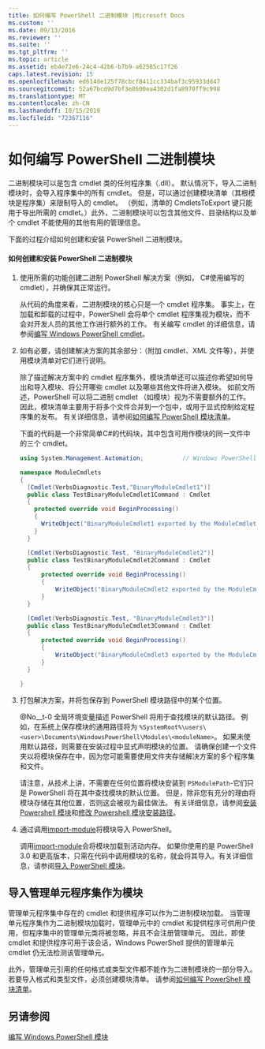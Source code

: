 ```yaml
---
title: 如何编写 PowerShell 二进制模块 |Microsoft Docs
ms.custom: ''
ms.date: 09/13/2016
ms.reviewer: ''
ms.suite: ''
ms.tgt_pltfrm: ''
ms.topic: article
ms.assetid: eb4e72e6-24c4-42b6-b7b9-a62585c17f26
caps.latest.revision: 15
ms.openlocfilehash: ed614de125f78cbcf8411cc334baf3c95933dd47
ms.sourcegitcommit: 52a67bcd9d7bf3e8600ea4302d1fa8970ff9c998
ms.translationtype: MT
ms.contentlocale: zh-CN
ms.lasthandoff: 10/15/2019
ms.locfileid: "72367116"
---
```

# <a name="how-to-write-a-powershell-binary-module"></a>如何编写 PowerShell 二进制模块

二进制模块可以是包含 cmdlet 类的任何程序集（.dll）。 默认情况下，导入二进制模块时，会导入程序集中的所有 cmdlet。 但是，可以通过创建模块清单（其根模块是程序集）来限制导入的 cmdlet。 （例如，清单的 CmdletsToExport 键只能用于导出所需的 cmdlet。）此外，二进制模块可以包含其他文件、目录结构以及单个 cmdlet 不能使用的其他有用的管理信息。

下面的过程介绍如何创建和安装 PowerShell 二进制模块。

#### <a name="how-to-create-and-install-a-powershell-binary-module"></a>如何创建和安装 PowerShell 二进制模块

1. 使用所需的功能创建二进制 PowerShell 解决方案（例如， C#使用编写的 cmdlet），并确保其正常运行。

   从代码的角度来看，二进制模块的核心只是一个 cmdlet 程序集。 事实上，在加载和卸载的过程中，PowerShell 会将单个 cmdlet 程序集视为模块，而不会对开发人员的其他工作进行额外的工作。 有关编写 cmdlet 的详细信息，请参阅[编写 Windows PowerShell cmdlet](../cmdlet/writing-a-windows-powershell-cmdlet.md)。

2. 如有必要，请创建解决方案的其余部分：（附加 cmdlet、XML 文件等），并使用模块清单对它们进行说明。

   除了描述解决方案中的 cmdlet 程序集外，模块清单还可以描述你希望如何导出和导入模块、将公开哪些 cmdlet 以及哪些其他文件将进入模块。
   如前文所述，PowerShell 可以将二进制 cmdlet （如模块）视为不需要额外的工作。
   因此，模块清单主要用于将多个文件合并到一个包中，或用于显式控制给定程序集的发布。
   有关详细信息，请参阅[如何编写 PowerShell 模块清单](how-to-write-a-powershell-module-manifest.md)。

   下面的代码是一个非常简单C#的代码块，其中包含可用作模块的同一文件中的三个 cmdlet。

   ```csharp
   using System.Management.Automation;           // Windows PowerShell namespace.

   namespace ModuleCmdlets
   {
     [Cmdlet(VerbsDiagnostic.Test,"BinaryModuleCmdlet1")]
     public class TestBinaryModuleCmdlet1Command : Cmdlet
     {
       protected override void BeginProcessing()
       {
         WriteObject("BinaryModuleCmdlet1 exported by the ModuleCmdlets module.");
       }
     }

     [Cmdlet(VerbsDiagnostic.Test, "BinaryModuleCmdlet2")]
     public class TestBinaryModuleCmdlet2Command : Cmdlet
     {
         protected override void BeginProcessing()
         {
             WriteObject("BinaryModuleCmdlet2 exported by the ModuleCmdlets module.");
         }
     }

     [Cmdlet(VerbsDiagnostic.Test, "BinaryModuleCmdlet3")]
     public class TestBinaryModuleCmdlet3Command : Cmdlet
     {
         protected override void BeginProcessing()
         {
             WriteObject("BinaryModuleCmdlet3 exported by the ModuleCmdlets module.");
         }
     }

   }
   ```

3. 打包解决方案，并将包保存到 PowerShell 模块路径中的某个位置。

   @No__t-0 全局环境变量描述 PowerShell 将用于查找模块的默认路径。 例如，在系统上保存模块的通用路径将为 `%SystemRoot%\users\<user>\Documents\WindowsPowerShell\Modules\<moduleName>`。 如果未使用默认路径，则需要在安装过程中显式声明模块的位置。 请确保创建一个文件夹以将模块保存在中，因为您可能需要使用文件夹存储解决方案的多个程序集和文件。

   请注意，从技术上讲，不需要在任何位置将模块安装到 `PSModulePath`-它们只是 PowerShell 将在其中查找模块的默认位置。 但是，除非您有充分的理由将模块存储在其他位置，否则这会被视为最佳做法。 有关详细信息，请参阅[安装 Powershell 模块](./installing-a-powershell-module.md)和[修改 Powershell 模块安装路径](./modifying-the-psmodulepath-installation-path.md)。

4. 通过调用[import-module](/powershell/module/Microsoft.PowerShell.Core/Import-Module)将模块导入 PowerShell。

   调用[import-module](/powershell/module/Microsoft.PowerShell.Core/Import-Module)会将模块加载到活动内存。 如果你使用的是 PowerShell 3.0 和更高版本，只需在代码中调用模块的名称，就会将其导入。有关详细信息，请参阅[导入 PowerShell 模块](./importing-a-powershell-module.md)。

## <a name="importing-snap-in-assemblies-as-modules"></a>导入管理单元程序集作为模块

管理单元程序集中存在的 cmdlet 和提供程序可以作为二进制模块加载。 当管理单元程序集作为二进制模块加载时，管理单元中的 cmdlet 和提供程序可供用户使用，但程序集中的管理单元类将被忽略，并且不会注册管理单元。 因此，即使 cmdlet 和提供程序可用于该会话，Windows PowerShell 提供的管理单元 cmdlet 仍无法检测该管理单元。

此外，管理单元引用的任何格式或类型文件都不能作为二进制模块的一部分导入。
若要导入格式和类型文件，必须创建模块清单。
请参阅[如何编写 PowerShell 模块清单](how-to-write-a-powershell-module-manifest.md)。

## <a name="see-also"></a>另请参阅

[编写 Windows PowerShell 模块](./writing-a-windows-powershell-module.md)
